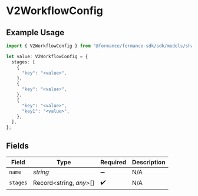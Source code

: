 # V2WorkflowConfig

## Example Usage

```typescript
import { V2WorkflowConfig } from "@formance/formance-sdk/sdk/models/shared";

let value: V2WorkflowConfig = {
  stages: [
    {
      "key": "<value>",
    },
    {
      "key": "<value>",
    },
    {
      "key": "<value>",
      "key1": "<value>",
    },
  ],
};
```

## Fields

| Field                   | Type                    | Required                | Description             |
| ----------------------- | ----------------------- | ----------------------- | ----------------------- |
| `name`                  | *string*                | :heavy_minus_sign:      | N/A                     |
| `stages`                | Record<string, *any*>[] | :heavy_check_mark:      | N/A                     |